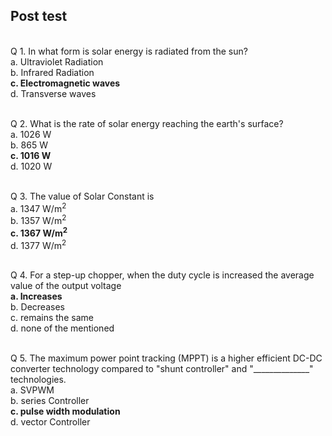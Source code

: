 ## Post test
<br>
Q 1. In what form is solar energy is radiated from the sun?<br>
a. Ultraviolet Radiation<br>
b. Infrared Radiation<br>
<b>c. Electromagnetic waves</b><br>
d. Transverse waves<br><br>


Q 2. What is the rate of solar energy reaching the earth's surface?<br>
a. 1026 W<br>
b. 865 W<br>
<b>c. 1016 W</b><br>
d. 1020 W<br><br>

Q 3. The value of Solar Constant is<br>
a. 1347 W/m<sup>2</sup><br>
b. 1357 W/m<sup>2</sup><br>
<b>c. 1367 W/m<sup>2</sup></b><br>
d. 1377 W/m<sup>2</sup><br><br>

Q 4. For a step-up chopper, when the duty cycle is increased the average value of the output voltage <br>
<b>a. Increases</b><br>
b. Decreases<br>
c. remains the same<br>
d. none of the mentioned<br><br>

Q 5. The maximum power point tracking (MPPT) is a higher efficient DC-DC converter technology compared to "shunt controller" and "______________" technologies.<br>
a. SVPWM<br>
b. series Controller<br>
<b>c. pulse width modulation</b><br>
d. vector Controller